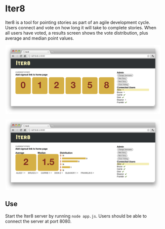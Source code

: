 # Iter8 #

Iter8 is a tool for pointing stories as part of an agile development cycle. Users connect and vote on how long it will take to complete stories. When all users have voted, a results screen shows the vote distribution, plus average and median point values.

![Screenshot of users connected to an Iter8 server](assets/voting_preview.png)

![Screenshot of Iter8 voting results](assets/results_preview.png)

## Use ##

Start the Iter8 server by running `node app.js`. Users should be able to connect the server at port 8080.